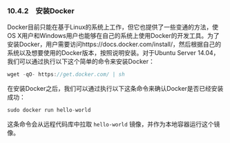### 10.4.2　安装Docker

Docker目前只能在基于Linux的系统上工作，但它也提供了一些变通的方法，使OS X用户和Windows用户也能够在自己的系统上使用Docker的开发工具。为了安装Docker，用户需要访问https://docs.docker.com/install/，然后根据自己的系统以及想要使用的Docker版本，按照说明安装。对于Ubuntu Server 14.04，我们可以通过执行以下这个简单的命令来安装Docker：

```go
wget -qO- https://get.docker.com/ | sh
```

在安装Docker之后，我们可以通过执行以下这条命令来确认Docker是否已经安装成功：

```go
sudo docker run hello-world
```

这条命令会从远程代码库中拉取 `hello-world` 镜像，并作为本地容器运行这个镜像。

